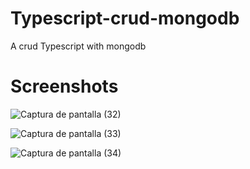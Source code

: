 # Typescript-crud-mongodb

A crud Typescript with mongodb

# Screenshots

![Captura de pantalla (32)](https://user-images.githubusercontent.com/54685136/81819786-c7538e00-94fd-11ea-8a59-f59f686d457b.png)

![Captura de pantalla (33)](https://user-images.githubusercontent.com/54685136/81819816-cf133280-94fd-11ea-86cc-5b646929f700.png)

![Captura de pantalla (34)](https://user-images.githubusercontent.com/54685136/81819832-d3d7e680-94fd-11ea-8842-b52b3c5df00f.png)

